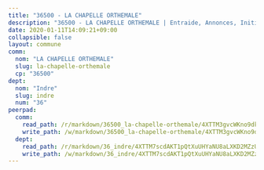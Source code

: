 ```yaml
---
title: "36500 - LA CHAPELLE ORTHEMALE"
description: "36500 - LA CHAPELLE ORTHEMALE | Entraide, Annonces, Initiatives"
date: 2020-01-11T14:09:21+09:00
collapsible: false
layout: commune
comm:
  nom: "LA CHAPELLE ORTHEMALE"
  slug: la-chapelle-orthemale
  cp: "36500"
dept:
  nom: "Indre"
  slug: indre
  num: "36"
peerpad:
  comm:
    read_path: /r/markdown/36500_la-chapelle-orthemale/4XTTM3gvcWKno9dk6MpxSFM9WwncpsGMhHc98d1BoMPAgTbKt
    write_path: /w/markdown/36500_la-chapelle-orthemale/4XTTM3gvcWKno9dk6MpxSFM9WwncpsGMhHc98d1BoMPAgTbKt-K3TgUS4bbyqivFYm1w5GKHhub1wWzhfh5zyEqprXAaFxYrYjtT1AoFvfSHHxVB2P5z6Mz1gcvMKhfMdRmFWKD1JHPWcLPAYtik49hCsYinx1Gqsrg22vjh2sfktj2f9eM3akgLK8
  dept:
    read_path: /r/markdown/36_indre/4XTTM7scdAKT1pQtXuUHYaNU8aLXKD2MZzUyDRUiaoLJH1te1
    write_path: /w/markdown/36_indre/4XTTM7scdAKT1pQtXuUHYaNU8aLXKD2MZzUyDRUiaoLJH1te1-K3TgUJm9AdSDNtPtmMKFa5Tiw77X4i7zf6CsTYrtgVdahxAwuJV6RAfi8dWyH9wrbVDRxjX7knrwwECg7WApeuWQ945kurMeJLQeKJv4CQZseab78J3HMioZhgr2H44E9b6FqBoT
---
```


